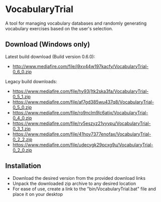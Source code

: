 # VocabularyTrial

A tool for managing vocabulary databases and randomly generating vocabulary exercises based on the user's selection.

## Download (Windows only)
Latest build download (Build version 0.6.0):
- http://www.mediafire.com/file/j9xv44w197kacfy/VocabularyTrial-0_6_0.zip

Legacy build downloads:
- https://www.mediafire.com/file/hy93j1tk2ska3fa/VocabularyTrial-0_5_1.zip
- https://www.mediafire.com/file/af7gd385wu437q8/VocabularyTrial-0_5_0.zip
- https://www.mediafire.com/file/ro9nclm9lc6atjx/VocabularyTrial-0_4_0.zip
- https://www.mediafire.com/file/rv5eszyz21vyvpu/VocabularyTrial-0_3_1.zip
- https://www.mediafire.com/file/41hoy7377enofax/VocabularyTrial-0_2_2.zip
- https://www.mediafire.com/file/udecygk29pcxg9u/VocabularyTrial-0_2_0.zip

## Installation
- Download the desired version from the provided download links
- Unpack the downloaded zip archive to any desired location
- For ease of use, create a link to the "bin/VocabularyTrial.bat" file and place it on your desktop
